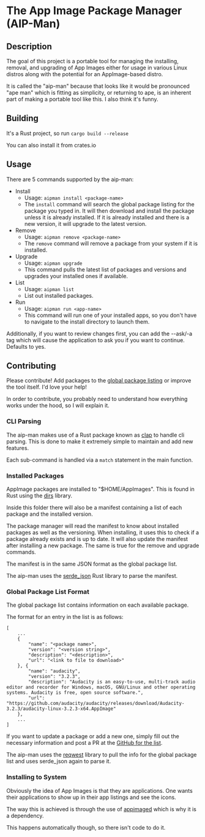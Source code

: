 # The App Image Package Manager (AIP-Man)

## Description

The goal of this project is a portable tool for managing the installing, removal, and upgrading of App Images either for usage in various Linux distros along with the potential for an AppImage-based distro.

It is called the "aip-man" because that looks like it would be pronounced "ape man" which is fitting as simplicity, or returning to ape, is an inherent part of making a portable tool like this. I also think it's funny.

## Building

It's a Rust project, so run `cargo build --release`

You can also install it from crates.io

## Usage

There are 5 commands supported by the aip-man:

- Install
  + Usage: `aipman install <package-name>`
  + The `install` command will search the global package listing for the package you typed in. It will then download and install the package unless it is already installed. If it is already installed and there is a new version, it will upgrade to the latest version.
- Remove
  + Usage: `aipman remove <package-name>`
  + The `remove` command will remove a package from your system if it is installed.
- Upgrade
  + Usage: `aipman upgrade`
  + This command pulls the latest list of packages and versions and upgrades your installed ones if available.
- List
  + Usage: `aipman list`
  + List out installed packages.
- Run
  + Usage: `aipman run <app-name>`
  + This command will run one of your installed apps, so you don't have to navigate to the install directory to launch them.

Additionally, if you want to review changes first, you can add the --ask/-a tag which will cause the application to ask you if you want to continue. Defaults to yes.

## Contributing

Please contribute! Add packages to the [global package listing](https://raw.githubusercontent.com/blueOkiris/aip-man-pkg-list/main/pkgs.json) or improve the tool itself. I'd love your help!

In order to contribute, you probably need to understand how everything works under the hood, so I will explain it.

### CLI Parsing

The aip-man makes use of a Rust package known as [clap](https://docs.rs/clap/latest/clap/_derive/_tutorial/index.html) to handle cli parsing. This is done to make it extremely simple to maintain and add new features.

Each sub-command is handled via a `match` statement in the main function.

### Installed Packages

AppImage packages are installed to "$HOME/AppImages". This is found in Rust using the [dirs](https://docs.rs/dirs/latest/dirs/) library.

Inside this folder there will also be a manifest containing a list of each package and the installed version.

The package manager will read the manifest to know about installed packages as well as the versioning. When installing, it uses this to check if a package already exists and is up to date. It will also update the manifest after installing a new package. The same is true for the remove and upgrade commands.

The manifest is in the same JSON format as the global package list.

The aip-man uses the [serde_json](https://docs.rs/serde_json/latest/serde_json/) Rust library to parse the manifest.

### Global Package List Format

The global package list contains information on each available package.

The format for an entry in the list is as follows:

```
[
    ...
    {
        "name": "<package name>",
        "version": "<version string>",
        "description": "<description>",
        "url": "<link to file to download>"
    }, {
        "name": "audacity",
        "version": "3.2.3",
        "description": "Audacity is an easy-to-use, multi-track audio editor and recorder for Windows, macOS, GNU/Linux and other operating systems. Audacity is free, open source software.",
        "url": "https://github.com/audacity/audacity/releases/download/Audacity-3.2.3/audacity-linux-3.2.3-x64.AppImage"
    },
    ...
]
```

If you want to update a package or add a new one, simply fill out the necessary information and post a PR at the [GitHub for the list](https://github.com/blueOkiris/aip-man-pkg-list).

The aip-man uses the [reqwest](https://docs.rs/reqwest/latest/reqwest/) library to pull the info for the global package list and uses serde_json again to parse it.

### Installing to System

Obviously the idea of App Images is that they are applications. One wants their applications to show up in their app listings and see the icons.

The way this is achieved is through the use of [appimaged](https://github.com/probonopd/go-appimage) which is why it is a dependency.

This happens automatically though, so there isn't code to do it.

